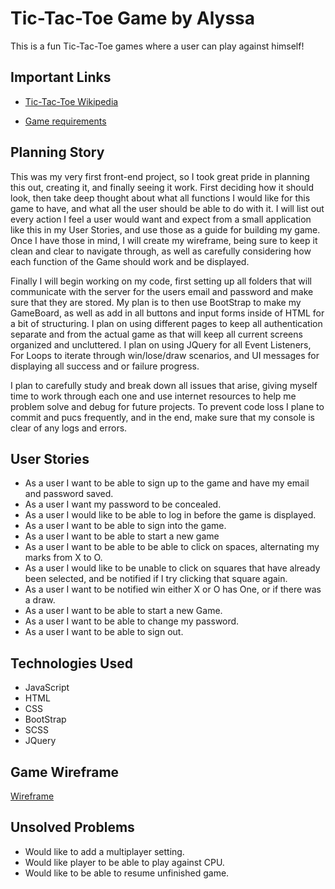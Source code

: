 # Tic-Tac-Toe Game by Alyssa

This is a fun Tic-Tac-Toe games where a user can play against himself!

## Important Links

* [Tic-Tac-Toe Wikipedia ](https://en.wikipedia.org/wiki/Tic-tac-toe) 

* [Game requirements](https://git.generalassemb.ly/ga-wdi-boston/game-project/blob/master/requirements.md)




## Planning Story

This was my very first front-end project, so I took great pride in planning this out, creating it, and finally seeing it work. First deciding how it should look, then take deep thought about what all functions I would like for this game to have, and what all the user should be able to do with it. I will list out every action I feel a user would want and expect from a small application like this in my User Stories, and use those as a guide for building my game. Once I have those in mind, I will create my wireframe, being sure to keep it clean and clear to navigate through, as well as carefully considering how each function of the Game should work and be displayed. 

Finally I will begin working on my code, first setting up all folders that will communicate with the server for the users email and password and make sure that they are stored. My plan is to then use BootStrap to make my GameBoard, as well as add in all buttons and input forms inside of HTML for a bit of structuring. I plan on using different pages to keep all authentication separate and from the actual game as that will keep all current screens organized and uncluttered. I plan on using JQuery for all Event Listeners, For Loops to iterate through win/lose/draw scenarios, and UI messages for displaying all success and or failure progress.

I plan to carefully study and break down all issues that arise, giving myself time to work through each one and use internet resources to help me problem solve and debug for future projects. To prevent code loss I plane to commit and pucs frequently, and in the end, make sure that my console is clear of any logs and errors.
## User Stories

* As a user I want to be able to sign up to the game and have my email 
  and password saved.
* As a user I want my password to be concealed.
* As a user I would like to be able to log in before the game is 
  displayed.
* As a user I want to be able to sign into the game.
* As a user I want to be able to start a new game
* As a user I want to be able to be able to click on spaces, alternating 
  my marks from X to O.
* As a user I would like to be unable to click on squares that have 
  already been selected, and be notified if I try clicking that square again.
* As a user I want to be notified win either X or O has One, or if there 
 was a draw. 
* As a user I want to be able to start a new Game.
* As a user I want to be able to change my password.
* As a user I want to be able to sign out.

## Technologies Used
* JavaScript 
* HTML 
* CSS 
* BootStrap 
* SCSS 
* JQuery

## Game Wireframe

[Wireframe](./wireframe.png) 

## Unsolved Problems
* Would like to add a multiplayer setting.
* Would like player to be able to play against CPU.
* Would like to be able to resume unfinished game.



